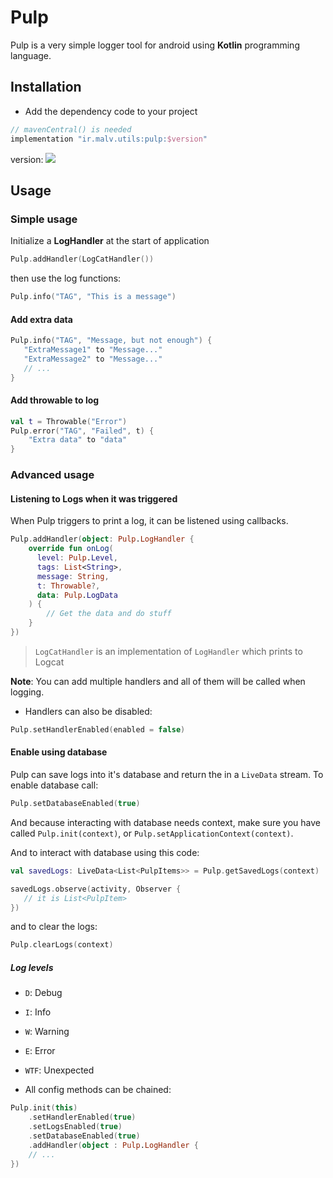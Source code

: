 # Pulp
Pulp is a very simple logger tool for android using **Kotlin** programming language.


## Installation

* Add the dependency code to your project

```groovy
// mavenCentral() is needed
implementation "ir.malv.utils:pulp:$version"
```
version: <img src="https://img.shields.io/maven-central/v/ir.malv.utils/pulp?logo=android"></img>

## Usage

### Simple usage

Initialize a **LogHandler** at the start of application

```kotlin
Pulp.addHandler(LogCatHandler())
```

then use the log functions:

```kotlin
Pulp.info("TAG", "This is a message")
```

#### Add extra data

```kotlin
Pulp.info("TAG", "Message, but not enough") {
   "ExtraMessage1" to "Message..."
   "ExtraMessage2" to "Message..."
   // ...
}
```


#### Add throwable to log

```kotlin
val t = Throwable("Error")
Pulp.error("TAG", "Failed", t) {
    "Extra data" to "data"
}
```


### Advanced usage

#### Listening to Logs when it was triggered

When Pulp triggers to print a log, it can be listened using callbacks.

```kotlin
Pulp.addHandler(object: Pulp.LogHandler {
    override fun onLog(
      level: Pulp.Level,
      tags: List<String>,
      message: String,
      t: Throwable?,
      data: Pulp.LogData
    ) {
        // Get the data and do stuff
    }
})
```

> `LogCatHandler` is an implementation of `LogHandler` which prints to Logcat

**Note**: You can add multiple handlers and all of them will be called when logging.
* Handlers can also be disabled:

```kotlin
Pulp.setHandlerEnabled(enabled = false)
```

#### Enable using database

Pulp can save logs into it's database and return the in a `LiveData` stream.
To enable database call:

```kotlin
Pulp.setDatabaseEnabled(true)
```

And because interacting with database needs context, make sure you have called `Pulp.init(context)`, or `Pulp.setApplicationContext(context)`.

And to interact with database using this code:

```kotlin
val savedLogs: LiveData<List<PulpItems>> = Pulp.getSavedLogs(context)

savedLogs.observe(activity, Observer {
   // it is List<PulpItem>
})
```

and to clear the logs:

```kotlin
Pulp.clearLogs(context)
```

##### Log levels
* `D`: Debug
* `I`: Info
* `W`: Warning
* `E`: Error
* `WTF`: Unexpected


* All config methods can be chained:

```kotlin
Pulp.init(this)
    .setHandlerEnabled(true)
    .setLogsEnabled(true)
    .setDatabaseEnabled(true)
    .addHandler(object : Pulp.LogHandler {
    // ...
})
```
